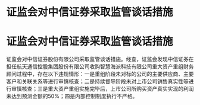 # 证监会对中信证券采取监管谈话措施

# 证监会对中信证券采取监管谈话措施

证监会对中信证券股份有限公司采取监管谈话措施。经查，证监会发现中信证券在担任航天通信控股集团股份有限公司收购智慧海派科技有限公司重大资产重组财务顾问过程中，存在以下违规情形：一是重组阶段未对标的公司的主要供应商、主要客户和关联关系等进行审慎核查；二是持续督导阶段未对上市公司销售真实性等进行审慎核查；三是重大资产重组实施完毕后，上市公司所购买资产真实实现的利润未达到预测金额的50%；四是内部控制制度执行不严格。

